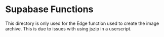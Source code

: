 # Supabase Functions

This directory is only used for the Edge function used to create the image archive. This is due to issues with using jszip in a userscript.
